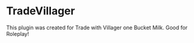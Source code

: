 # TradeVillager
This plugin was created for Trade with Villager one Bucket Milk. Good for Roleplay!
